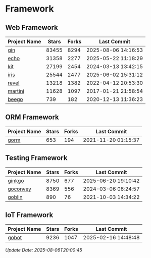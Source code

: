 # Framework

## Web Framework
| Project Name | Stars | Forks | Last Commit |
| ------------ | ----- | ----- | ----------- |
| [gin](https://github.com/gin-gonic/gin) | 83455 | 8294 | 2025-08-06 14:16:53 |
| [echo](https://github.com/labstack/echo) | 31358 | 2277 | 2025-05-22 11:18:29 |
| [kit](https://github.com/go-kit/kit) | 27199 | 2454 | 2024-03-13 13:42:15 |
| [iris](https://github.com/kataras/iris) | 25544 | 2477 | 2025-06-02 15:31:12 |
| [revel](https://github.com/revel/revel) | 13218 | 1382 | 2022-04-12 20:53:30 |
| [martini](https://github.com/go-martini/martini) | 11628 | 1097 | 2017-01-21 21:58:54 |
| [beego](https://github.com/astaxie/beego) | 739 | 182 | 2020-12-13 11:36:23 |

## ORM Framework
| Project Name | Stars | Forks | Last Commit |
| ------------ | ----- | ----- | ----------- |
| [gorm](https://github.com/jinzhu/gorm) | 653 | 194 | 2021-11-20 01:15:37 |

## Testing Framework
| Project Name | Stars | Forks | Last Commit |
| ------------ | ----- | ----- | ----------- |
| [ginkgo](https://github.com/onsi/ginkgo) | 8750 | 677 | 2025-06-20 19:10:42 |
| [goconvey](https://github.com/smartystreets/goconvey) | 8369 | 556 | 2024-03-06 06:24:57 |
| [goblin](https://github.com/franela/goblin) | 890 | 76 | 2021-10-03 14:34:22 |

## IoT Framework
| Project Name | Stars | Forks | Last Commit |
| ------------ | ----- | ----- | ----------- |
| [gobot](https://github.com/hybridgroup/gobot) | 9236 | 1047 | 2025-02-16 14:48:48 |

*Update Date: 2025-08-06T20:00:45*